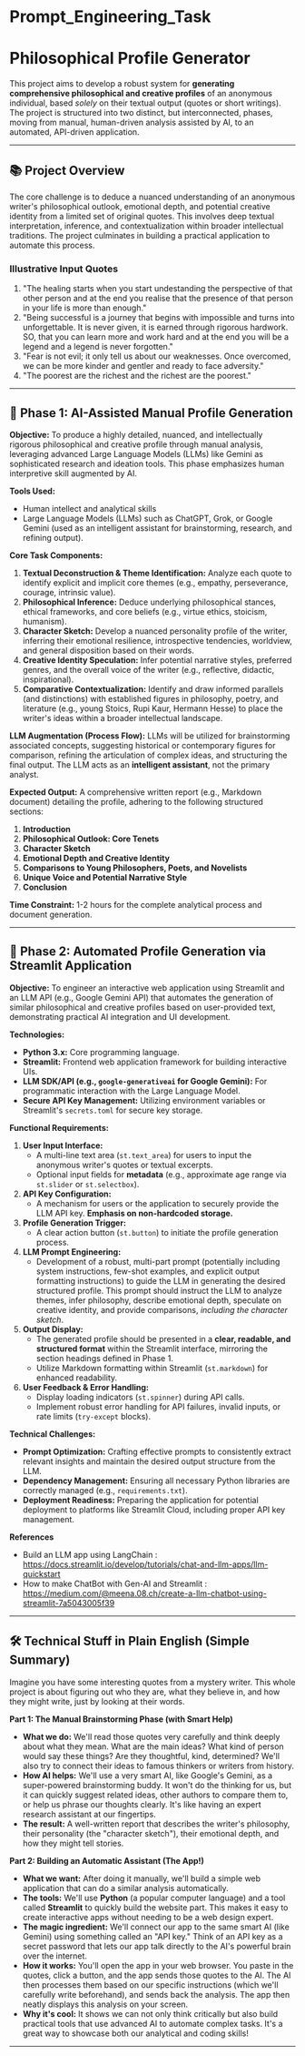 # Prompt_Engineering_Task
# Philosophical Profile Generator

This project aims to develop a robust system for **generating comprehensive philosophical and creative profiles** of an anonymous individual, based *solely* on their textual output (quotes or short writings). The project is structured into two distinct, but interconnected, phases, moving from manual, human-driven analysis assisted by AI, to an automated, API-driven application.

---

## 📚 Project Overview

The core challenge is to deduce a nuanced understanding of an anonymous writer's philosophical outlook, emotional depth, and potential creative identity from a limited set of original quotes. This involves deep textual interpretation, inference, and contextualization within broader intellectual traditions. The project culminates in building a practical application to automate this process.

### Illustrative Input Quotes

1.  "The healing starts when you start undestanding the perspective of that other person and at the end you realise that the presence of that person in your life is more than enough."
2.  "Being successful is a journey that begins with impossible and turns into unforgettable. It is never given, it is earned through rigorous hardwork. SO, that you can learn more and work hard and at the end you will be a legend and a legend is never forgotten."
3.  "Fear is not evil; it only tell us about our weaknesses. Once overcomed, we can be more kinder and gentler and ready to face adversity."
4.  "The poorest are the richest and the richest are the poorest."

---

## 🎯 Phase 1: AI-Assisted Manual Profile Generation

**Objective:** To produce a highly detailed, nuanced, and intellectually rigorous philosophical and creative profile through manual analysis, leveraging advanced Large Language Models (LLMs) like Gemini as sophisticated research and ideation tools. This phase emphasizes human interpretive skill augmented by AI.

**Tools Used:**
* Human intellect and analytical skills
* Large Language Models (LLMs) such as ChatGPT, Grok, or Google Gemini (used as an intelligent assistant for brainstorming, research, and refining output).

**Core Task Components:**

1.  **Textual Deconstruction & Theme Identification:** Analyze each quote to identify explicit and implicit core themes (e.g., empathy, perseverance, courage, intrinsic value).
2.  **Philosophical Inference:** Deduce underlying philosophical stances, ethical frameworks, and core beliefs (e.g., virtue ethics, stoicism, humanism).
3.  **Character Sketch:** Develop a nuanced personality profile of the writer, inferring their emotional resilience, introspective tendencies, worldview, and general disposition based on their words.
4.  **Creative Identity Speculation:** Infer potential narrative styles, preferred genres, and the overall voice of the writer (e.g., reflective, didactic, inspirational).
5.  **Comparative Contextualization:** Identify and draw informed parallels (and distinctions) with established figures in philosophy, poetry, and literature (e.g., young Stoics, Rupi Kaur, Hermann Hesse) to place the writer's ideas within a broader intellectual landscape.

**LLM Augmentation (Process Flow):**
LLMs will be utilized for brainstorming associated concepts, suggesting historical or contemporary figures for comparison, refining the articulation of complex ideas, and structuring the final output. The LLM acts as an **intelligent assistant**, not the primary analyst.

**Expected Output:** A comprehensive written report (e.g., Markdown document) detailing the profile, adhering to the following structured sections:

1.  **Introduction**
2.  **Philosophical Outlook: Core Tenets**
3.  **Character Sketch**
4.  **Emotional Depth and Creative Identity**
5.  **Comparisons to Young Philosophers, Poets, and Novelists**
6.  **Unique Voice and Potential Narrative Style**
7.  **Conclusion**

**Time Constraint:** 1-2 hours for the complete analytical process and document generation.

---

## 🚀 Phase 2: Automated Profile Generation via Streamlit Application

**Objective:** To engineer an interactive web application using Streamlit and an LLM API (e.g., Google Gemini API) that automates the generation of similar philosophical and creative profiles based on user-provided text, demonstrating practical AI integration and UI development.

**Technologies:**
* **Python 3.x:** Core programming language.
* **Streamlit:** Frontend web application framework for building interactive UIs.
* **LLM SDK/API (e.g., `google-generativeai` for Google Gemini):** For programmatic interaction with the Large Language Model.
* **Secure API Key Management:** Utilizing environment variables or Streamlit's `secrets.toml` for secure key storage.

**Functional Requirements:**

1.  **User Input Interface:**
    * A multi-line text area (`st.text_area`) for users to input the anonymous writer's quotes or textual excerpts.
    * Optional input fields for **metadata** (e.g., approximate age range via `st.slider` or `st.selectbox`).
2.  **API Key Configuration:**
    * A mechanism for users or the application to securely provide the LLM API key. **Emphasis on non-hardcoded storage.**
3.  **Profile Generation Trigger:**
    * A clear action button (`st.button`) to initiate the profile generation process.
4.  **LLM Prompt Engineering:**
    * Development of a robust, multi-part prompt (potentially including system instructions, few-shot examples, and explicit output formatting instructions) to guide the LLM in generating the desired structured profile. This prompt should instruct the LLM to analyze themes, infer philosophy, describe emotional depth, speculate on creative identity, and provide comparisons, *including the character sketch*.
5.  **Output Display:**
    * The generated profile should be presented in a **clear, readable, and structured format** within the Streamlit interface, mirroring the section headings defined in Phase 1.
    * Utilize Markdown formatting within Streamlit (`st.markdown`) for enhanced readability.
6.  **User Feedback & Error Handling:**
    * Display loading indicators (`st.spinner`) during API calls.
    * Implement robust error handling for API failures, invalid inputs, or rate limits (`try-except` blocks).

**Technical Challenges:**

* **Prompt Optimization:** Crafting effective prompts to consistently extract relevant insights and maintain the desired output structure from the LLM.
* **Dependency Management:** Ensuring all necessary Python libraries are correctly managed (e.g., `requirements.txt`).
* **Deployment Readiness:** Preparing the application for potential deployment to platforms like Streamlit Cloud, including proper API key management.

**References**

* Build an LLM app using LangChain : https://docs.streamlit.io/develop/tutorials/chat-and-llm-apps/llm-quickstart
* How to make ChatBot with Gen-AI and Streamlit : https://medium.com/@meena.08.ch/create-a-llm-chatbot-using-streamlit-7a5043005f39
  
---

## 🛠 Technical Stuff in Plain English (Simple Summary)

Imagine you have some interesting quotes from a mystery writer. This whole project is about figuring out who they are, what they believe in, and how they might write, just by looking at their words.

**Part 1: The Manual Brainstorming Phase (with Smart Help)**

* **What we do:** We'll read those quotes very carefully and think deeply about what they mean. What are the main ideas? What kind of person would say these things? Are they thoughtful, kind, determined? We'll also try to connect their ideas to famous thinkers or writers from history.
* **How AI helps:** We'll use a very smart AI, like Google's Gemini, as a super-powered brainstorming buddy. It won't do the thinking for us, but it can quickly suggest related ideas, other authors to compare them to, or help us phrase our thoughts clearly. It's like having an expert research assistant at our fingertips.
* **The result:** A well-written report that describes the writer's philosophy, their personality (the "character sketch"), their emotional depth, and how they might tell stories.

**Part 2: Building an Automatic Assistant (The App!)**

* **What we want:** After doing it manually, we'll build a simple web application that can do a similar analysis automatically.
* **The tools:** We'll use **Python** (a popular computer language) and a tool called **Streamlit** to quickly build the website part. This makes it easy to create interactive apps without needing to be a web design expert.
* **The magic ingredient:** We'll connect our app to the same smart AI (like Gemini) using something called an "API key." Think of an API key as a secret password that lets our app talk directly to the AI's powerful brain over the internet.
* **How it works:** You'll open the app in your web browser. You paste in the quotes, click a button, and the app sends those quotes to the AI. The AI then processes them based on our specific instructions (which we'll carefully write beforehand), and sends back the analysis. The app then neatly displays this analysis on your screen.
* **Why it's cool:** It shows we can not only think critically but also build practical tools that use advanced AI to automate complex tasks. It's a great way to showcase both our analytical and coding skills!

---
